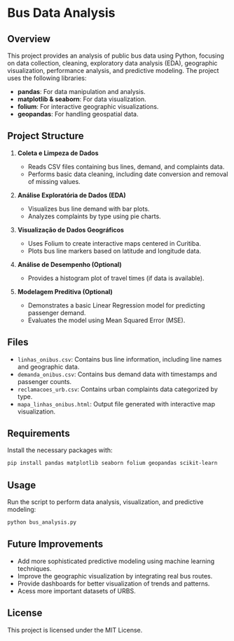 # Bus Data Analysis

## Overview
This project provides an analysis of public bus data using Python, focusing on data collection, cleaning, exploratory data analysis (EDA), geographic visualization, performance analysis, and predictive modeling. The project uses the following libraries:

- **pandas**: For data manipulation and analysis.
- **matplotlib & seaborn**: For data visualization.
- **folium**: For interactive geographic visualizations.
- **geopandas**: For handling geospatial data.

## Project Structure
1. **Coleta e Limpeza de Dados**  
    - Reads CSV files containing bus lines, demand, and complaints data.  
    - Performs basic data cleaning, including date conversion and removal of missing values.  

2. **Análise Exploratória de Dados (EDA)**  
    - Visualizes bus line demand with bar plots.  
    - Analyzes complaints by type using pie charts.  

3. **Visualização de Dados Geográficos**  
    - Uses Folium to create interactive maps centered in Curitiba.  
    - Plots bus line markers based on latitude and longitude data.  

4. **Análise de Desempenho (Optional)**  
    - Provides a histogram plot of travel times (if data is available).  

5. **Modelagem Preditiva (Optional)**  
    - Demonstrates a basic Linear Regression model for predicting passenger demand.  
    - Evaluates the model using Mean Squared Error (MSE).  

## Files
- `linhas_onibus.csv`: Contains bus line information, including line names and geographic data.
- `demanda_onibus.csv`: Contains bus demand data with timestamps and passenger counts.
- `reclamacoes_urb.csv`: Contains urban complaints data categorized by type.
- `mapa_linhas_onibus.html`: Output file generated with interactive map visualization.

## Requirements
Install the necessary packages with:
```bash
pip install pandas matplotlib seaborn folium geopandas scikit-learn
```

## Usage
Run the script to perform data analysis, visualization, and predictive modeling:
```bash
python bus_analysis.py
```

## Future Improvements
- Add more sophisticated predictive modeling using machine learning techniques.
- Improve the geographic visualization by integrating real bus routes.
- Provide dashboards for better visualization of trends and patterns.
- Acess more important datasets of URBS.

## License
This project is licensed under the MIT License.
